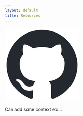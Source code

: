 ```yaml
---
layout: default
title: Resources
---
```


[<img src="images/github-icon.png">](https://github.com/huats-club)

Can add some context etc...

